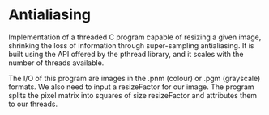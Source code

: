 # Antialiasing

Implementation of a threaded C program capable of resizing a given image, shrinking the loss of information through super-sampling antialiasing. It is built using the API offered by the pthread library, and it scales with the number of threads available.

The I/O of this program are images in the .pnm (colour) or .pgm (grayscale) formats. We also need to input a resizeFactor for our image. The program splits the pixel matrix into squares of size resizeFactor and attributes them to our threads.
